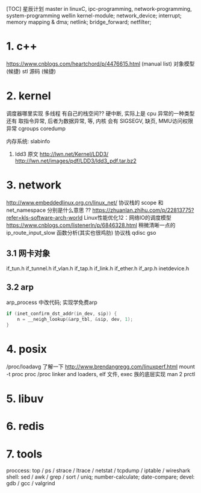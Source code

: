 [TOC]
星辰计划
master in linuxC, ipc-programming, network-programming, system-programming
wellin    kernel-module; network_device; interrupt; memory mapping & dma;
          netlink; bridge_forward; netfilter;

# 1. c++
https://www.cnblogs.com/heartchord/p/4476615.html (manual list)
对象模型 (候捷)
stl 源码 (候捷)

# 2. kernel
调度器哪里实现 多线程 有自己的栈空间??
硬中断, 实际上是 cpu 异常的一种类型
还有 取指令异常, 后者为数据异常, 等, 
内核 会有 SIGSEGV,  缺页, MMU访问权限异常
cgroups
coredump

内存系统: slabinfo

1. ldd3 原文
    http://lwn.net/Kernel/LDD3/
    http://lwn.net/images/pdf/LDD3/ldd3_pdf.tar.bz2

# 3. network
http://www.embeddedlinux.org.cn/linux_net/
协议栈的 scope 和 net_namespace 分别是什么意思 ??
https://zhuanlan.zhihu.com/p/22813775?refer=kls-software-arch-world  Linux性能优化12：网络IO的调度模型
https://www.cnblogs.com/listenerln/p/6846328.html 稍微清晰一点的 ip_route_input_slow 函数分析(其实也很鸡肋)
协议栈 qdisc gso

## 3.1 网卡对象
if_tun.h
if_tunnel.h
if_vlan.h
if_tap.h
if_link.h
if_ether.h
if_arp.h
inetdevice.h

## 3.2 arp
arp_process 中改代码; 实现学免费arp
```c++
if (inet_confirm_dst_addr(in_dev, sip)) {
    n = __neigh_lookup(&arp_tbl, &sip, dev, 1);
}
```

# 4. posix
/proc/loadavg 了解一下
http://www.brendangregg.com/linuxperf.html
mount -t proc proc /proc
linker and loaders, elf 文件, exec 族的底层实现
man 2 prctl

# 5. libuv
# 6. redis
# 7. tools
proccess: top / ps / strace / ltrace / netstat / tcpdump / iptable / wireshark
shell:    sed / awk / grep / sort / uniq; number-calculate; date-compare;
devel:    gdb / gcc / valgrind